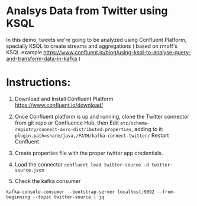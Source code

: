 # Analsys Data from Twitter using KSQL

In this demo, tweets we're going to be analyzed using Confluent Platform, specially KSQL to create streams and aggregations ( based on rmoff's KSQL example https://www.confluent.io/blog/using-ksql-to-analyse-query-and-transform-data-in-kafka )

# Instructions:

1. Download and Install Confluent Platform 
https://www.confluent.io/download/

2. Once Confluent platform is up and running, clone the Twitter connector from git repo or Confluence Hub, then 
  Edit ```etc/schema-registry/connect-avro-distributed.properties```, adding to it:
  ```plugin.path=share/java,/PATH/kafka-connect-twitter/``` Restart Confluent
  
3. Create properties file with the proper twitter app credentials.

4. Load the connector
```confluent load twitter-source -d twitter-source.json```

5. Check the kafka consumer

```kafka-console-consumer --bootstrap-server localhost:9092 --from-beginning --topic twitter-source | jq```
  
